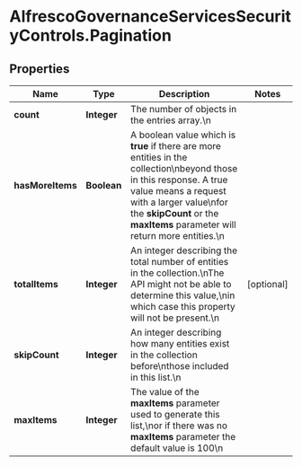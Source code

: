 # AlfrescoGovernanceServicesSecurityControls.Pagination

## Properties
Name | Type | Description | Notes
------------ | ------------- | ------------- | -------------
**count** | **Integer** | The number of objects in the entries array.\n | 
**hasMoreItems** | **Boolean** | A boolean value which is **true** if there are more entities in the collection\nbeyond those in this response. A true value means a request with a larger value\nfor the **skipCount** or the **maxItems** parameter will return more entities.\n | 
**totalItems** | **Integer** | An integer describing the total number of entities in the collection.\nThe API might not be able to determine this value,\nin which case this property will not be present.\n | [optional] 
**skipCount** | **Integer** | An integer describing how many entities exist in the collection before\nthose included in this list.\n | 
**maxItems** | **Integer** | The value of the **maxItems** parameter used to generate this list,\nor if there was no **maxItems** parameter the default value is 100\n | 


